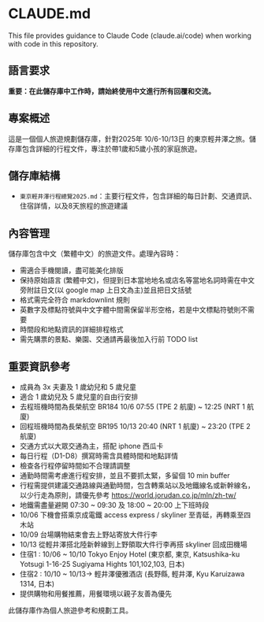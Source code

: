 # CLAUDE.md

This file provides guidance to Claude Code (claude.ai/code) when working with code in this repository.

## 語言要求

**重要：在此儲存庫中工作時，請始終使用中文進行所有回覆和交流。**

## 專案概述

這是一個個人旅遊規劃儲存庫，針對2025年 10/6-10/13日 的東京輕井澤之旅。儲存庫包含詳細的行程文件，專注於帶1歲和5歲小孩的家庭旅遊。

## 儲存庫結構

- `東京輕井澤行程總覽2025.md`：主要行程文件，包含詳細的每日計劃、交通資訊、住宿詳情，以及8天旅程的旅遊建議

## 內容管理

儲存庫包含中文（繁體中文）的旅遊文件。處理內容時：

- 需適合手機閱讀，盡可能美化排版
- 保持原始語言 (繁體中文)，但提到日本當地地名或店名等當地名詞時需在中文旁附註日文(以 google map 上日文為主)並且把日文括號
- 格式需完全符合 markdownlint 規則
- 英數字及標點符號與中文字體中間需保留半形空格，若是中文標點符號則不需要
- 時間段和地點資訊的詳細排程格式
- 需先購票的景點、樂園、交通請再最後加入行前 TODO list

## 重要資訊參考

- 成員為 3x 夫妻及 1 歲幼兒和 5 歲兒童
- 適合 1 歲幼兒及 5 歲兒童的自由行安排
- 去程班機時間為長榮航空 BR184 10/6 07:55 (TPE 2 航廈) ~ 12:25 (NRT 1 航廈)
- 回程班機時間為長榮航空 BR195 10/13 20:40 (NRT 1 航廈) ~ 23:20 (TPE 2 航廈)
- 交通方式以大眾交通為主，搭配 iphone 西瓜卡
- 每日行程（D1-D8）撰寫時需含具體時間和地點詳情
- 檢查各行程停留時間如不合理請調整
- 通勤時間需考慮進行程安排，並且不要抓太緊，多留個 10 min buffer
- 行程需提供建議交通路線與通勤時間，包含轉乘站以及地鐵線名或新幹線名，以少行走為原則，請優先參考 https://world.jorudan.co.jp/mln/zh-tw/
- 地鐵需盡量避開 07:30 ~ 09:30 及 18:00 ~ 20:00 上下班時段
- 10/06 下機會搭乘京成電鐵 access express / skyliner 至青砥，再轉乘至四木站
- 10/09 台場購物結束會去上野站寄放大件行李
- 10/13 從輕井澤搭北陸新幹線到上野領取大件行李再搭 skyliner 回成田機場
- 住宿1 : 10/06 ~ 10/10 Tokyo Enjoy Hotel (東京都, 東京, Katsushika-ku Yotsugi 1-16-25 Sugiyama Hights 101,102,103, 日本)
- 住宿2 : 10/10 ~ 10/13-> 輕井澤優雅酒店 (長野縣, 輕井澤, Kyu Karuizawa 1314, 日本)
- 提供購物和用餐推薦，用餐環境以親子友善為優先

此儲存庫作為個人旅遊參考和規劃工具。
